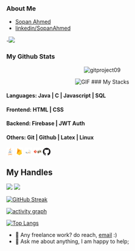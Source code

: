 ### About Me
- [Sopan Ahmed](https://sopan-ahmed.web.app/)
- [linkedin/SopanAhmed](https://www.linkedin.com/in/sopan-ahmed-abaa8714a/)

-![](https://visitor-badge.glitch.me/badge?page_id=gitproject09.visitor-badge)

### My Github Stats
<p align="center"> <img src="https://github-readme-stats.vercel.app/api?username=gitproject09&show_icons=true&count_private=true&theme=dark" alt="gitproject09" />

<p align="center"> <img src="https://github.com/abhisheknaiidu/abhisheknaiidu/blob/master/code.gif?raw=true" width="500" height="320" alt="GIF" />
### My Stacks

#### Languages: Java | C | Javascript | SQL

#### Frontend: HTML | CSS

#### Backend: Firebase | JWT Auth

#### Others: Git | Github | Latex | Linux

<code><img height="20" src="https://raw.githubusercontent.com/github/explore/80688e429a7d4ef2fca1e82350fe8e3517d3494d/topics/java/java.png"></code>
<code><img height="20" src="https://raw.githubusercontent.com/github/explore/80688e429a7d4ef2fca1e82350fe8e3517d3494d/topics/firebase/firebase.png"></code>
<code><img height="20" src="https://raw.githubusercontent.com/github/explore/80688e429a7d4ef2fca1e82350fe8e3517d3494d/topics/mysql/mysql.png"></code>
<code><img height="20" src="https://raw.githubusercontent.com/github/explore/80688e429a7d4ef2fca1e82350fe8e3517d3494d/topics/git/git.png"></code>
<code><img height="20" src="https://raw.githubusercontent.com/github/explore/80688e429a7d4ef2fca1e82350fe8e3517d3494d/topics/github/github.png"></code>

## My Handles
 [<img src="https://img.shields.io/badge/gitproject09-151515?style=for-the-badge&logo=linkedin&logoColor=white">](https://www.linkedin.com/in/sopan-ahmed-abaa8714a/)
 [<img src="https://img.shields.io/badge/gitproject09-151515?style=for-the-badge&logo=SVG&logoColor=79740e">](https://profile-summary-for-github.com/user/gitproject09) 
 
<!--  CONTRIBUTION AND STREAK BLOCK -->
 [![GitHub Streak](https://github-readme-streak-stats.herokuapp.com/?user=gitproject09&currStreakNum=2FD3EB&fire=pink&sideLabels=F00&theme=nightowl)](https://git.io/streak-stats)
 
 <!-- ACTIVITY GRAPH TRACKER -->
[![activity graph](https://activity-graph.herokuapp.com/graph?username=gitproject09&theme=react-dark)](https://github.com/gitproject09/github-readme-activity-graph)
 
 <!--  TOP LANGUAGES STATISTICS -->
 [![Top Langs](https://github-readme-stats.vercel.app/api/top-langs/?username=gitproject09&theme=dark&layout=compact&align=right&width=40%)](https://github.com/gitproject09/github-readme-stats)
  
- 💼 Any freelance work? do reach, [email](mailto:spn.ahmed92@gmail.com) :)
- 💬 Ask me about anything, I am happy to help;
